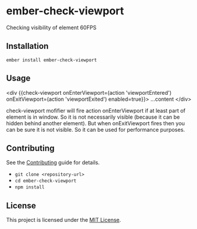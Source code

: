 ember-check-viewport
==============================================================================
Checking visibility of element 60FPS

Installation
------------------------------------------------------------------------------

```
ember install ember-check-viewport
```


Usage
------------------------------------------------------------------------------

&lt;div {{check-viewport onEnterViewport=(action 'viewportEntered') onExitViewport=(action 'viewportExited') enabled=true}}&gt;
  ...content
&lt;/div&gt;

check-viewport mofifier will fire action onEnterViewport if at least part of element is in window. So it is not necessarily visible (because it can be hidden behind another element). But when onExitViewport fires then you can be sure it is not visible. So it can be used for performance purposes. 


Contributing
------------------------------------------------------------------------------

See the [Contributing](CONTRIBUTING.md) guide for details.

* `git clone <repository-url>`
* `cd ember-check-viewport`
* `npm install`

License
------------------------------------------------------------------------------

This project is licensed under the [MIT License](LICENSE.md).
